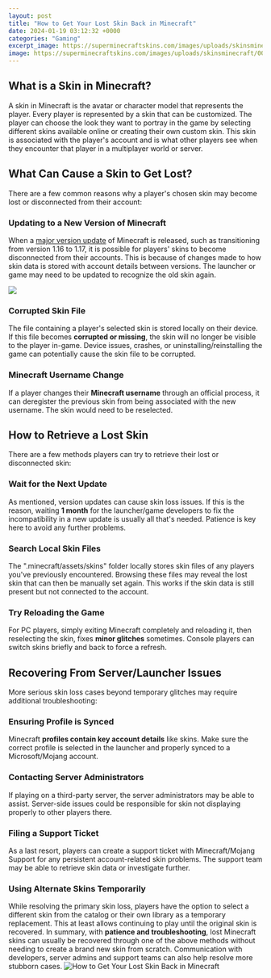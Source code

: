 ```yaml
---
layout: post
title: "How to Get Your Lost Skin Back in Minecraft"
date: 2024-01-19 03:12:32 +0000
categories: "Gaming"
excerpt_image: https://superminecraftskins.com/images/uploads/skinsminecraft/000/089/810/lost-2d.png
image: https://superminecraftskins.com/images/uploads/skinsminecraft/000/089/810/lost-2d.png
---
```


## What is a Skin in Minecraft? 
A skin in Minecraft is the avatar or character model that represents the player. Every player is represented by a skin that can be customized. The player can choose the look they want to portray in the game by selecting different skins available online or creating their own custom skin. This skin is associated with the player's account and is what other players see when they encounter that player in a multiplayer world or server.
## What Can Cause a Skin to Get Lost?
There are a few common reasons why a player's chosen skin may become lost or disconnected from their account:
### Updating to a New Version of Minecraft
When a [major version update](https://store.fi.io.vn/womens-crazy-boston-terrier-lady-dog-lover-v-neck-t-shirt/men&) of Minecraft is released, such as transitioning from version 1.16 to 1.17, it is possible for players' skins to become disconnected from their accounts. This is because of changes made to how skin data is stored with account details between versions. The launcher or game may need to be updated to recognize the old skin again.

![](http://static.planetminecraft.com/files/resource_media/screenshot/1249/wallpaper_4329091_lrg.jpg)
### Corrupted Skin File
The file containing a player's selected skin is stored locally on their device. If this file becomes **corrupted or missing**, the skin will no longer be visible to the player in-game. Device issues, crashes, or uninstalling/reinstalling the game can potentially cause the skin file to be corrupted.
### Minecraft Username Change
If a player changes their **Minecraft username** through an official process, it can deregister the previous skin from being associated with the new username. The skin would need to be reselected.
## How to Retrieve a Lost Skin
There are a few methods players can try to retrieve their lost or disconnected skin:
### Wait for the Next Update
As mentioned, version updates can cause skin loss issues. If this is the reason, waiting **1 month** for the launcher/game developers to fix the incompatibility in a new update is usually all that's needed. Patience is key here to avoid any further problems.
### Search Local Skin Files
The ".minecraft/assets/skins" folder locally stores skin files of any players you've previously encountered. Browsing these files may reveal the lost skin that can then be manually set again. This works if the skin data is still present but not connected to the account.
### Try Reloading the Game
For PC players, simply exiting Minecraft completely and reloading it, then reselecting the skin, fixes **minor glitches** sometimes. Console players can switch skins briefly and back to force a refresh.
## Recovering From Server/Launcher Issues 
More serious skin loss cases beyond temporary glitches may require additional troubleshooting:
### Ensuring Profile is Synced 
Minecraft **profiles contain key account details** like skins. Make sure the correct profile is selected in the launcher and properly synced to a Microsoft/Mojang account.
### Contacting Server Administrators
If playing on a third-party server, the server administrators may be able to assist. Server-side issues could be responsible for skin not displaying properly to other players there.
### Filing a Support Ticket
As a last resort, players can create a support ticket with Minecraft/Mojang Support for any persistent account-related skin problems. The support team may be able to retrieve skin data or investigate further.
### Using Alternate Skins Temporarily
While resolving the primary skin loss, players have the option to select a different skin from the catalog or their own library as a temporary replacement. This at least allows continuing to play until the original skin is recovered.
In summary, with **patience and troubleshooting**, lost Minecraft skins can usually be recovered through one of the above methods without needing to create a brand new skin from scratch. Communication with developers, server admins and support teams can also help resolve more stubborn cases.
![How to Get Your Lost Skin Back in Minecraft](https://superminecraftskins.com/images/uploads/skinsminecraft/000/089/810/lost-2d.png)